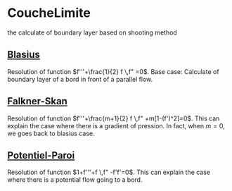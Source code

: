 # CoucheLimite
the calculate of boundary layer based on shooting method
## [Blasius](Blasius.mlx)
Resolution of function $f'''+\frac{1}{2} f \,f" =0$.
Base case:
Calculate of boundary layer of a bord in front of a parallel flow.
## [Falkner-Skan](Falkner-Skan.mlx)
Resolution of function $f'''+\frac{m+1}{2} f \,f" +m[1-(f')^2]=0$.
This can explain the case where there is a gradient of pression. In fact, when $m=0$, we goes back to blasius case.
## [Potentiel-Paroi](Potentiel-Paroi.mlx)
Resolution of function $1+f'''+f \,f" -f'f'=0$.
This can explain the case where there is a potential flow going to a bord.